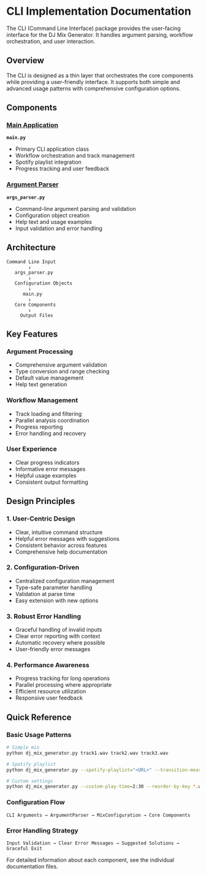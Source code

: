 # CLI Implementation Documentation

The CLI (Command Line Interface) package provides the user-facing interface for the DJ Mix Generator. It handles argument parsing, workflow orchestration, and user interaction.

## Overview

The CLI is designed as a thin layer that orchestrates the core components while providing a user-friendly interface. It supports both simple and advanced usage patterns with comprehensive configuration options.

## Components

### [Main Application](main.md)
**`main.py`**
- Primary CLI application class
- Workflow orchestration and track management
- Spotify playlist integration
- Progress tracking and user feedback

### [Argument Parser](args_parser.md)
**`args_parser.py`**
- Command-line argument parsing and validation
- Configuration object creation
- Help text and usage examples
- Input validation and error handling

## Architecture

```
Command Line Input
        ↓
   args_parser.py
        ↓
   Configuration Objects
        ↓
      main.py
        ↓
   Core Components
        ↓
     Output Files
```

## Key Features

### Argument Processing
- Comprehensive argument validation
- Type conversion and range checking
- Default value management
- Help text generation

### Workflow Management
- Track loading and filtering
- Parallel analysis coordination
- Progress reporting
- Error handling and recovery

### User Experience
- Clear progress indicators
- Informative error messages
- Helpful usage examples
- Consistent output formatting

## Design Principles

### 1. User-Centric Design
- Clear, intuitive command structure
- Helpful error messages with suggestions
- Consistent behavior across features
- Comprehensive help documentation

### 2. Configuration-Driven
- Centralized configuration management
- Type-safe parameter handling
- Validation at parse time
- Easy extension with new options

### 3. Robust Error Handling
- Graceful handling of invalid inputs
- Clear error reporting with context
- Automatic recovery where possible
- User-friendly error messages

### 4. Performance Awareness
- Progress tracking for long operations
- Parallel processing where appropriate
- Efficient resource utilization
- Responsive user feedback

## Quick Reference

### Basic Usage Patterns
```bash
# Simple mix
python dj_mix_generator.py track1.wav track2.wav track3.wav

# Spotify playlist
python dj_mix_generator.py --spotify-playlist="<URL>" --transition-measures=16

# Custom settings
python dj_mix_generator.py --custom-play-time=2:30 --reorder-by-key *.wav
```

### Configuration Flow
```
CLI Arguments → ArgumentParser → MixConfiguration → Core Components
```

### Error Handling Strategy
```
Input Validation → Clear Error Messages → Suggested Solutions → Graceful Exit
```

For detailed information about each component, see the individual documentation files.